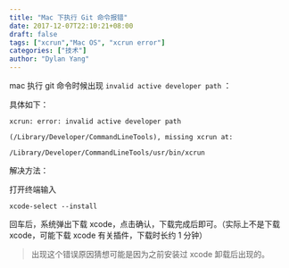```yaml
---
title: "Mac 下执行 Git 命令报错"
date: 2017-12-07T22:10:21+08:00
draft: false
tags: ["xcrun","Mac OS", "xcrun error"]
categories: ["技术"]
author: "Dylan Yang"
---
```


mac 执行 git 命令时候出现 `invalid active developer path` ：
<!--more-->
具体如下：

``` shell
xcrun: error: invalid active developer path

(/Library/Developer/CommandLineTools), missing xcrun at: 

/Library/Developer/CommandLineTools/usr/bin/xcrun
```

解决方法：

打开终端输入

``` shell
xcode-select --install
```

回车后，系统弹出下载 xcode，点击确认，下载完成后即可。（实际上不是下载 xcode，可能下载 xcode 有关插件，下载时长约 1 分钟）

> 出现这个错误原因猜想可能是因为之前安装过 xcode 卸载后出现的。
